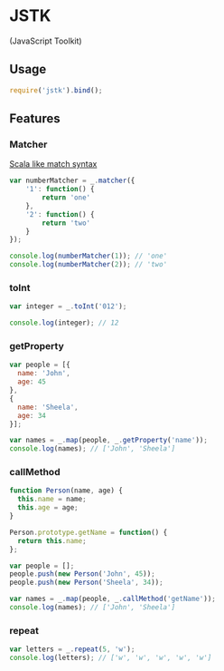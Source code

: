 # JSTK
(JavaScript Toolkit)

## Usage

```javascript
require('jstk').bind();
```

## Features

### Matcher

[Scala like match syntax](http://www.scala-lang.org/old/node/120)

```javascript
var numberMatcher = _.matcher({
	'1': function() {
		return 'one'
	},
	'2': function() {
		return 'two'
	}	
});

console.log(numberMatcher(1)); // 'one'
console.log(numberMatcher(2)); // 'two'
```

### toInt

```javascript
var integer = _.toInt('012');

console.log(integer); // 12
```

### getProperty

```javascript
var people = [{
  name: 'John',
  age: 45
},
{
  name: 'Sheela',
  age: 34
}];

var names = _.map(people, _.getProperty('name'));
console.log(names); // ['John', 'Sheela']
```

### callMethod

```javascript
function Person(name, age) {
  this.name = name;
  this.age = age;
}

Person.prototype.getName = function() {
  return this.name;
};

var people = [];
people.push(new Person('John', 45));
people.push(new Person('Sheela', 34));

var names = _.map(people, _.callMethod('getName'));
console.log(names); // ['John', 'Sheela']
```

### repeat

```javascript
var letters = _.repeat(5, 'w');
console.log(letters); // ['w', 'w', 'w', 'w', 'w']
```
